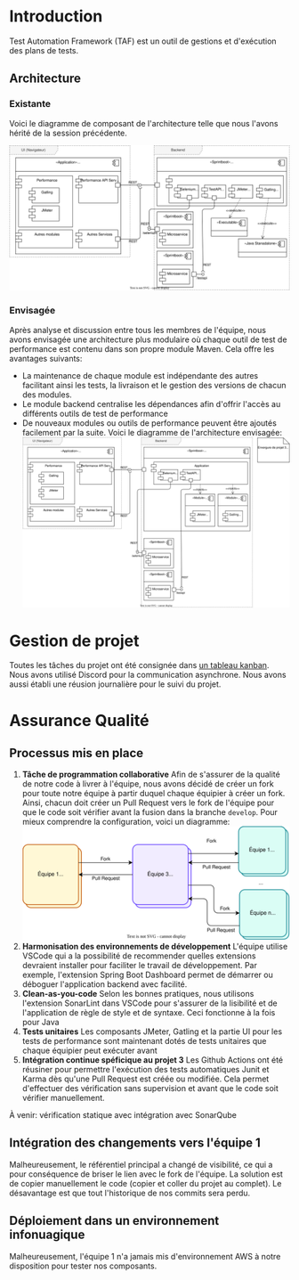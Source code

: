 # Introduction
Test Automation Framework (TAF) est un outil de gestions et d'exécution des plans de tests.

## Architecture
### Existante
Voici le diagramme de composant de l'architecture telle que nous l'avons hérité de la session précédente.

![Diagramme de composants - architecture telle quelle](./architecture/Existant.drawio.svg)

### Envisagée

Après analyse et discussion entre tous les membres de l'équipe, nous avons envisagée une architecture plus modulaire où chaque outil de test de performance est contenu dans son propre module Maven. Cela offre les avantages suivants:
- La maintenance de chaque module est indépendante des autres facilitant ainsi les tests, la livraison et le gestion des versions de chacun des modules.
- Le module backend centralise les dépendances afin d'offrir l'accès au différents outils de test de performance
- De nouveaux modules ou outils de performance peuvent être ajoutés facilement par la suite.
Voici le diagramme de l'architecture envisagée:
![Diagramme de composants - architecture telle quelle](./architecture/Envisagee.drawio.svg)

# Gestion de projet
Toutes les tâches du projet ont été consignée dans [un tableau kanban](https://github.com/orgs/mgl805-aut24-equipe-3/projects/1/views/1).
Nous avons utilisé Discord pour la communication asynchrone. Nous avons aussi établi une réusion journalière pour le suivi du projet.

# Assurance Qualité
## Processus mis en place
1. **Tâche de programmation collaborative**
   Afin de s'assurer de la qualité de notre code à livrer à l'équipe, nous avons décidé de créer un fork pour toute notre équipe à partir duquel chaque équipier à créer un fork.
   Ainsi, chacun doit créer un Pull Request vers le fork de l'équipe pour que le code soit vérifier avant la fusion dans la branche `develop`. Pour mieux comprendre la configuration, voici un diagramme:
   ![code collaboratif](./architecture/Code%20collaboratif.drawio.svg)
2. **Harmonisation des environnements de développement**
   L'équipe utilise VSCode qui a la possibilité de recommender quelles extensions devraient installer pour faciliter le travail de développement. Par exemple, l'extension Spring Boot Dashboard permet de démarrer ou déboguer l'application backend avec facilité.
3. **Clean-as-you-code**
   Selon les bonnes pratiques, nous utilisons l'extension SonarLint dans VSCode pour s'assurer de la lisibilité et de l'application de règle de style et de syntaxe. Ceci fonctionne à la fois pour Java
4. **Tests unitaires**
   Les composants JMeter, Gatling et la partie UI pour les tests de performance sont maintenant dotés de tests unitaires que chaque équipier peut exécuter avant
5. **Intégration continue spéficique au projet 3**
   Les Github Actions ont été réusiner pour permettre l'exécution des tests automatiques Junit et Karma dès qu'une Pull Request est créée ou modifiée. Cela permet d'effectuer des vérification sans supervision et avant que le code soit vérifier manuellement. 

À venir: vérification statique avec intégration avec SonarQube
## Intégration des changements vers l'équipe 1
Malheureusement, le référentiel principal a changé de visibilité, ce qui a pour conséquence de briser le lien avec le fork de l'équipe. 
La solution est de copier manuellement le code (copier et coller du projet au complet). Le désavantage est que tout l'historique de nos commits sera perdu.

## Déploiement dans un environnement infonuagique
Malheureusement, l'équipe 1 n'a jamais mis d'environnement AWS à notre disposition pour tester nos composants.
